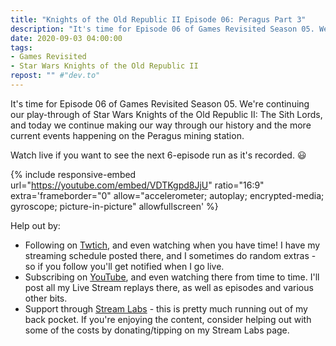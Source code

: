 ```yaml
---
title: "Knights of the Old Republic II Episode 06: Peragus Part 3"
description: "It's time for Episode 06 of Games Revisited Season 05. We're continuing our play-through of Star Wars Knights of the Old Republic II: The Sith Lords, and today we continue making our way through our history and the more current events happening on the Peragus mining station."
date: 2020-09-03 04:00:00
tags:
- Games Revisited
- Star Wars Knights of the Old Republic II
repost: "" #"dev.to"
---
```


It's time for Episode 06 of Games Revisited Season 05. We're continuing our play-through of Star Wars Knights of the Old Republic II: The Sith Lords, and today we continue making our way through our history and the more current events happening on the Peragus mining station.

Watch live if you want to see the next 6-episode run as it's recorded. :smiley:
<!--more-->

{% include responsive-embed url="https://youtube.com/embed/VDTKgpd8JjU" ratio="16:9" extra='frameborder="0" allow="accelerometer; autoplay; encrypted-media; gyroscope; picture-in-picture" allowfullscreen' %}

Help out by:
 * Following on [Twtich](https://twitch.tv/AnonJr_Live), and even watching when you have time! I have my streaming schedule posted there, and I sometimes do random extras - so if you follow you'll get notified when I go live.
 * Subscribing on [YouTube](http://www.youtube.com/channel/UCXafqhKHbkSUIrq0LAuu0tw), and even watching there from time to time. I'll post all my Live Stream replays there, as well as episodes and various other bits.
 * Support through [Stream Labs](https://streamlabs.com/anonjr_live) - this is pretty much running out of my back pocket. If you're enjoying the content, consider helping out with some of the costs by donating/tipping on my Stream Labs page.